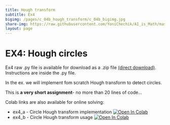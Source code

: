```yaml
---
title: Hough transform
subtitle: Ex4
bigimg: /pages/c_04b_hough_transform/c_04b_bigimg.jpg
share-img: https://raw.githubusercontent.com/YoniChechik/AI_is_Math/master/docs/pages/c_04b_hough_transform/c_04b_bigimg.jpg
layout: page
---
```


# EX4: Hough circles
Ex4 raw .py file is available for download as a .zip file [(direct download)](https://github.com/YoniChechik/AI_is_Math/raw/master/c_04b_hough_transform/ex4/ex4.zip). Instructions are inside the .py file.

In the ex. we will implement fom scratch Hough transform to detect circles.

This is **a very short assignment**- no more than 20 lines of code...

Colab links are also available for online solving:
- ex4_a - Circle Hough transform implementation [![Open In Colab](https://colab.research.google.com/assets/colab-badge.svg)](https://colab.research.google.com/github/YoniChechik/AI_is_Math/blob/master/c_04b_hough_transform/ex4/ex4_a.ipynb)
- ex4_b - Circle Hough transform usage [![Open In Colab](https://colab.research.google.com/assets/colab-badge.svg)](https://colab.research.google.com/github/YoniChechik/AI_is_Math/blob/master/c_04b_hough_transform/ex4/ex4_b.ipynb)
